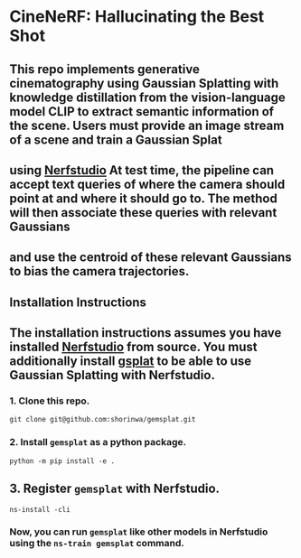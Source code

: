 # CineNeRF: Hallucinating the Best Shot
## This repo implements generative cinematography using Gaussian Splatting with knowledge distillation from the vision-language model CLIP to extract semantic information of the scene. Users must provide an image stream of a scene and train a Gaussian Splat
## using [Nerfstudio](https://docs.nerf.studio/quickstart/installation.html) At test time, the pipeline can accept text queries of where the camera should point at and where it should go to. The method will then associate these queries with relevant Gaussians
## and use the centroid of these relevant Gaussians to bias the camera trajectories. 

## Installation Instructions

## The installation instructions assumes you have installed [Nerfstudio](https://docs.nerf.studio/quickstart/installation.html) from source. You must additionally install [gsplat](https://github.com/nerfstudio-project/gsplat) to be able to use Gaussian Splatting with Nerfstudio.

### 1. Clone this repo.
`git clone git@github.com:shorinwa/gemsplat.git`

### 2. Install `gemsplat` as a python package.
`python -m pip install -e .`

## 3. Register `gemsplat` with Nerfstudio.
`ns-install -cli`

### Now, you can run `gemsplat` like other models in Nerfstudio using the `ns-train gemsplat` command.
